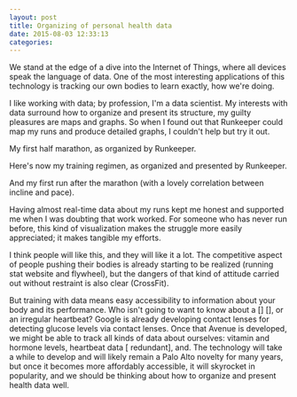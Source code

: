 ```yaml
---
layout: post
title: Organizing of personal health data
date: 2015-08-03 12:33:13
categories:
---
```



We stand at the edge of a dive into the Internet of Things, where all devices speak the language of data. One of the most interesting applications of this technology is tracking our own bodies to learn exactly,  how we're doing. 

I like working with data; by profession, I'm a data scientist. My interests with data surround how to organize and present its structure, my guilty pleasures are maps and graphs. So when I found out that Runkeeper could map my runs and produce detailed graphs, I couldn't help but try it out. 

My first half marathon, as organized by Runkeeper. 

Here's now my training regimen, as organized and presented by Runkeeper. 

And my first run after the marathon (with a lovely correlation between incline and pace). 

Having almost real-time data about my runs kept me honest and supported me when I was doubting that work worked. For someone who has never run before, this kind of visualization makes the struggle more easily appreciated; it makes tangible my efforts. 

I think people will like this, and they will like it a lot. The competitive aspect of people pushing their bodies is already starting to be realized (running stat website and flywheel), but the dangers of that kind of attitude carried out without restraint is also clear (CrossFit). 

But training with data means easy accessibility to information about your body and its performance. Who isn't going to want to know about a [] [], or an irregular heartbeat? Google is already developing contact lenses for detecting glucose levels via contact lenses. Once that Avenue is developed, we might be able to track all kinds of data about ourselves: vitamin and hormone levels, heartbeat data [ redundant], and. The technology will take a while to develop and will likely remain a Palo Alto novelty for many years, but once it becomes more affordably accessible, it will skyrocket in popularity, and we should be thinking about how to organize and present health data well. 
